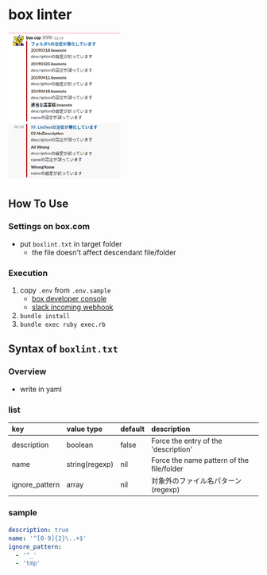 # box linter

<img src="https://raw.githubusercontent.com/hanasuke/box-linter/master/image/screenshot.png" height="300">

## How To Use
### Settings on box.com
- put `boxlint.txt` in target folder
  - the file doesn't affect descendant file/folder

### Execution
1. copy `.env` from `.env.sample`
    * [box developer console](https://app.box.com/developers/console)
    * [slack incoming webhook](https://api.slack.com/incoming-webhooks)
3. `bundle install`
4. `bundle exec ruby exec.rb`

## Syntax of `boxlint.txt`
### Overview
- write in yaml

### list
|key|value type|default|description|
|:---|:---|:---|:---|
|description|boolean|false|Force the entry of the 'description'|
|name|string(regexp)|nil|Force the name pattern of the file/folder|
|ignore_pattern|array|nil|対象外のファイル名パターン(regexp)|

### sample
```yaml
description: true
name: '^[0-9]{2}\..+$'
ignore_pattern:
  - '^_'
  - 'tmp'
```
